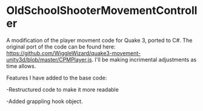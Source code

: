 # OldSchoolShooterMovementController
 A modification of the player movment code for Quake 3, ported to C#. The original port of the code can be found here: https://github.com/WiggleWizard/quake3-movement-unity3d/blob/master/CPMPlayer.js. 
 I'll be making incrimental adjustments as time allows.
 
 Features I have added to the base code: 
 
 -Restructured code to make it more readable
 
 -Added grappling hook object. 
